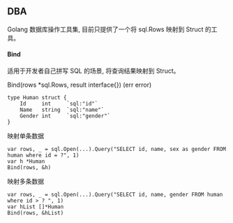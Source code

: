 ## DBA

Golang 数据库操作工具集, 目前只提供了一个将 sql.Rows 映射到 Struct 的工具。


#### Bind

适用于开发者自己拼写 SQL 的场景, 将查询结果映射到 Struct。

Bind(rows *sql.Rows, result interface{}) (err error)

```
type Human struct {
	Id     int     `sql:"id"`
	Name   string  `sql:"name"`
	Gender int     `sql:"gender"`
}
```

映射单条数据
```
var rows, _ = sql.Open(...).Query("SELECT id, name, sex as gender FROM human where id = ?", 1)
var h *Human
Bind(rows, &h)

```

映射多条数据
```
var rows, _ = sql.Open(...).Query("SELECT id, name, gender FROM human where id > ? ", 1)
var hList []*Human
Bind(rows, &hList)
```